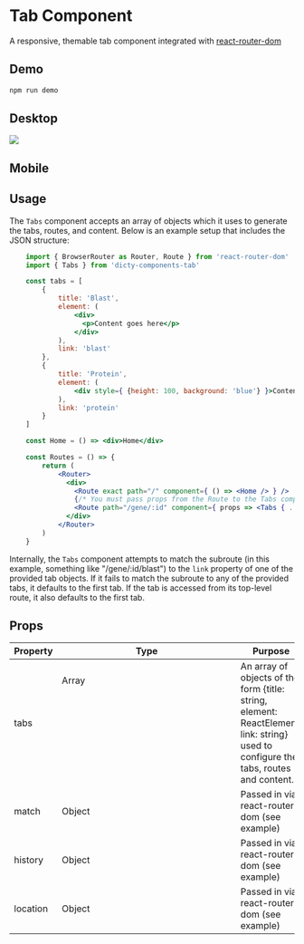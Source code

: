 # Tab Component
A responsive, themable tab component integrated with [react-router-dom](https://github.com/ReactTraining/react-router/tree/master/packages/react-router-dom)

## Demo

```bash
npm run demo
```

## Desktop

<img src="https://zippy.gfycat.com/OblongGoldenFlea.gif" />

## Mobile

## Usage

The `Tabs` component accepts an array of objects which it uses to generate the tabs, routes, and content. Below is an example setup that includes the JSON structure:

```jsx
    import { BrowserRouter as Router, Route } from 'react-router-dom'
    import { Tabs } from 'dicty-components-tab'

    const tabs = [
        {
            title: 'Blast',
            element: (
                <div>
                  <p>Content goes here</p>
                </div>
            ),
            link: 'blast'
        },
        {
            title: 'Protein',
            element: (
                <div style={ {height: 100, background: 'blue'} }>Content goes here</div>
            ),
            link: 'protein'
        }
    ]

    const Home = () => <div>Home</div>

    const Routes = () => {
        return (
            <Router>
              <div>
                <Route exact path="/" component={ () => <Home /> } />
                {/* You must pass props from the Route to the Tabs component */}
                <Route path="/gene/:id" component={ props => <Tabs { ...props } tabs={ tabs } /> } />
              </div>
            </Router>
        )
    }
```
 Internally, the `Tabs` component attempts to match the subroute (in this example, something like "/gene/:id/blast") to the `link` property of one of the provided tab objects. If it fails to match the subroute to any of the provided tabs, it defaults to the first tab. If the tab is accessed from its top-level route, it also defaults to the first tab.

## Props

| Property | Type          | Purpose                                                                                                                              |
| -------- | ------------- | ------------------------------------------------------------------------------------------------------------------------------------ |
| tabs     | Array<Object> | An array of objects of the form {title: string, element: ReactElement, link: string} used to configure the tabs, routes and content. |
| match    | Object        | Passed in via react-router-dom (see example)                                                                                         |
| history  | Object        | Passed in via react-router-dom (see example)                                                                                         |
| location | Object        | Passed in via react-router-dom (see example)                                                                                         |
